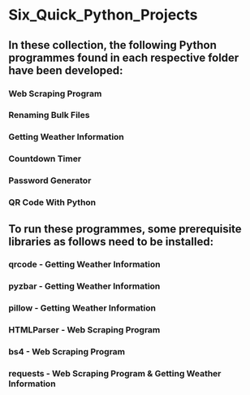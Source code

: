 # Six_Quick_Python_Projects

## In these collection, the following Python programmes found in each respective folder have been developed:

### Web Scraping Program
### Renaming Bulk Files
### Getting Weather Information
### Countdown Timer
### Password Generator
### QR Code With Python

## To run these programmes, some prerequisite libraries as follows need to be installed:

### qrcode - Getting Weather Information
### pyzbar - Getting Weather Information
### pillow - Getting Weather Information
### HTMLParser - Web Scraping Program
### bs4 - Web Scraping Program
### requests - Web Scraping Program & Getting Weather Information
